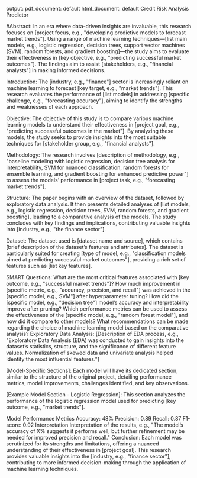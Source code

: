 output:
pdf_document: default
html_document: default
Credit Risk Analysis Predictor

#Abstract:
In an era where data-driven insights are invaluable, this research focuses on [project focus, e.g., "developing predictive models to forecast market trends"]. Using a range of machine learning techniques—[list main models, e.g., logistic regression, decision trees, support vector machines (SVM), random forests, and gradient boosting]—the study aims to evaluate their effectiveness in [key objective, e.g., "predicting successful market outcomes"]. The findings aim to assist [stakeholders, e.g., "financial analysts"] in making informed decisions.

Introduction:
The [industry, e.g., "finance"] sector is increasingly reliant on machine learning to forecast [key target, e.g., "market trends"]. This research evaluates the performance of [list models] in addressing [specific challenge, e.g., "forecasting accuracy"], aiming to identify the strengths and weaknesses of each approach.

Objective:
The objective of this study is to compare various machine learning models to understand their effectiveness in [project goal, e.g., "predicting successful outcomes in the market"]. By analyzing these models, the study seeks to provide insights into the most suitable techniques for [stakeholder group, e.g., "financial analysts"].

Methodology:
The research involves [description of methodology, e.g., "baseline modeling with logistic regression, decision tree analysis for interpretability, SVM for nuanced classification, random forests for ensemble learning, and gradient boosting for enhanced predictive power"] to assess the models’ performance in [project task, e.g., "forecasting market trends"].

Structure:
The paper begins with an overview of the dataset, followed by exploratory data analysis. It then presents detailed analyses of [list models, e.g., logistic regression, decision trees, SVM, random forests, and gradient boosting], leading to a comparative analysis of the models. The study concludes with key findings and implications, contributing valuable insights into [industry, e.g., "the finance sector"].

Dataset:
The dataset used is [dataset name and source], which contains [brief description of the dataset’s features and attributes]. The dataset is particularly suited for creating [type of model, e.g., "classification models aimed at predicting successful market outcomes"], providing a rich set of features such as [list key features].

SMART Questions:
What are the most critical features associated with [key outcome, e.g., "successful market trends"]?
How much improvement in [specific metric, e.g., "accuracy, precision, and recall"] was achieved in the [specific model, e.g., SVM"] after hyperparameter tuning?
How did the [specific model, e.g., "decision tree"] model’s accuracy and interpretability improve after pruning?
Which performance metrics can be used to assess the effectiveness of the [specific model, e.g., "random forest model"], and how did it compare to other models?
What recommendations can be made regarding the choice of machine learning model based on the comparative analysis?
Exploratory Data Analysis:
[Description of EDA process, e.g., "Exploratory Data Analysis (EDA) was conducted to gain insights into the dataset’s statistics, structure, and the significance of different feature values. Normalization of skewed data and univariate analysis helped identify the most influential features."]

[Model-Specific Sections]:
Each model will have its dedicated section, similar to the structure of the original project, detailing performance metrics, model improvements, challenges identified, and key observations.

[Example Model Section - Logistic Regression]:
This section analyzes the performance of the logistic regression model used for predicting [key outcome, e.g., "market trends"].

Model Performance Metrics
Accuracy: 48%
Precision: 0.89
Recall: 0.87
F1-score: 0.92
Interpretation
Interpretation of the results, e.g., "The model’s accuracy of X% suggests it performs well, but further refinement may be needed for improved precision and recall."
Conclusion:
Each model was scrutinized for its strengths and limitations, offering a nuanced understanding of their effectiveness in [project goal].
This research provides valuable insights into the [industry, e.g., "finance sector"], contributing to more informed decision-making through the application of machine learning techniques.